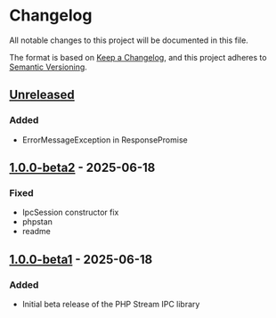 # Changelog

All notable changes to this project will be documented in this file.

The format is based on [Keep a Changelog](https://keepachangelog.com/en/1.1.0/),
and this project adheres to [Semantic Versioning](https://semver.org/spec/v2.0.0.html).

## [Unreleased]
### Added
- ErrorMessageException in ResponsePromise


## [1.0.0-beta2] - 2025-06-18
### Fixed
- IpcSession constructor fix
- phpstan
- readme

## [1.0.0-beta1] - 2025-06-18
### Added
- Initial beta release of the PHP Stream IPC library

[Unreleased]: https://github.com/riki137/php-stream-ipc/compare/1.0.0-beta2...main
[1.0.0-beta2]: https://github.com/riki137/php-stream-ipc/compare/1.0.0-beta1...1.0.0-beta2
[1.0.0-beta1]: https://github.com/riki137/php-stream-ipc/releases/tag/1.0.0-beta1
